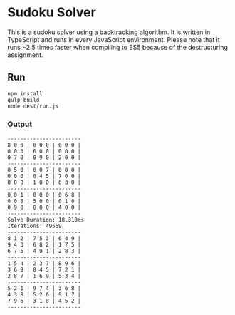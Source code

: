 # Sudoku Solver

This is a sudoku solver using a backtracking algorithm. It is written in TypeScript and runs in every JavaScript environment. Please note that it runs ~2.5 times faster when compiling to ES5 because of the destructuring assignment.

## Run

```
npm install
gulp build
node dest/run.js
```

### Output

```
-----------------------
8 0 0 | 0 0 0 | 0 0 0 |
0 0 3 | 6 0 0 | 0 0 0 |
0 7 0 | 0 9 0 | 2 0 0 |
-----------------------
0 5 0 | 0 0 7 | 0 0 0 |
0 0 0 | 0 4 5 | 7 0 0 |
0 0 0 | 1 0 0 | 0 3 0 |
-----------------------
0 0 1 | 0 0 0 | 0 6 8 |
0 0 8 | 5 0 0 | 0 1 0 |
0 9 0 | 0 0 0 | 4 0 0 |
-----------------------
Solve Duration: 18.310ms
Iterations: 49559
-----------------------
8 1 2 | 7 5 3 | 6 4 9 |
9 4 3 | 6 8 2 | 1 7 5 |
6 7 5 | 4 9 1 | 2 8 3 |
-----------------------
1 5 4 | 2 3 7 | 8 9 6 |
3 6 9 | 8 4 5 | 7 2 1 |
2 8 7 | 1 6 9 | 5 3 4 |
-----------------------
5 2 1 | 9 7 4 | 3 6 8 |
4 3 8 | 5 2 6 | 9 1 7 |
7 9 6 | 3 1 8 | 4 5 2 |
-----------------------
```
